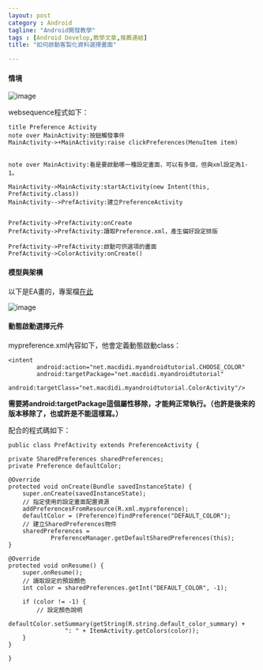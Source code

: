 ```yaml
---
layout: post
category : Android 
tagline: "Android開發教學"
tags : [Android Develop,教學文章,推薦連結]
title: "如何啟動客製化資料選擇畫面"

---
```


#### 情境


![image][image-1]

websequence程式如下：  

 
	title Preference Activity
	note over MainActivity:按鈕觸發事件
	MainActivity->+MainActivity:raise clickPreferences(MenuItem item) 
	
	
	note over MainActivity:看是要啟動哪一種設定畫面，可以有多個，但與xml設定為1-1。
	
	MainActivity->MainActivity:startActivity(new Intent(this, PrefActivity.class))
	MainActivity-->PrefActivity:建立PreferenceActivity
	
	
	PrefActivity->PrefActivity:onCreate
	PrefActivity->PrefActivity:讀取Preference.xml，產生偏好設定排版
	
	PrefActivity->PrefActivity:啟動可供選項的畫面
	PrefActivity->ColorActivity:onCreate()
  

#### 模型與架構

以下是EA畫的，專案檔[在此][1]

![image][image-2]

#### 動態啟動選擇元件

mypreference.xml內容如下，他會定義動態啟動class：

	<intent 
	        android:action="net.macdidi.myandroidtutorial.CHOOSE_COLOR"
	        android:targetPackage="net.macdidi.myandroidtutorial"
	        android:targetClass="net.macdidi.myandroidtutorial.ColorActivity"/>

**需要將android:targetPackage這個屬性移除，才能夠正常執行。（也許是後來的版本移除了，也或許是不能這樣寫。）**

配合的程式碼如下：

	public class PrefActivity extends PreferenceActivity {
 
	private SharedPreferences sharedPreferences;
	private Preference defaultColor;
	
	@Override
	protected void onCreate(Bundle savedInstanceState) {
	    super.onCreate(savedInstanceState);
	    // 指定使用的設定畫面配置資源
	    addPreferencesFromResource(R.xml.mypreference);
	    defaultColor = (Preference)findPreference("DEFAULT_COLOR");
	    // 建立SharedPreferences物件
	    sharedPreferences =
	            PreferenceManager.getDefaultSharedPreferences(this);
	}
	
	@Override
	protected void onResume() {
	    super.onResume();
	    // 讀取設定的預設顏色
	    int color = sharedPreferences.getInt("DEFAULT_COLOR", -1);
	
	    if (color != -1) {
	        // 設定顏色說明
	        defaultColor.setSummary(getString(R.string.default_color_summary) + 
	                ": " + ItemActivity.getColors(color));
	    }
	}
	
	}


[1]:	https://github.com/dearsherlock/dearsherlock.github.com/blob/master/_posts/Android%E9%96%8B%E7%99%BC.eap

[image-1]:	https://farm4.staticflickr.com/3951/15298734628_93c48c67b9_o.png
[image-2]:	https://farm6.staticflickr.com/5606/15484886175_0db9d5fdb8_o.png